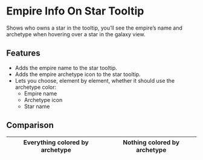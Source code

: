 # Empire Info On Star Tooltip

Shows who owns a star in the tooltip, you’ll see the empire’s name and archetype when hovering over a star in the galaxy view.  

## Features

- Adds the empire name to the star tooltip.  
- Adds the empire archetype icon to the star tooltip.  
- Lets you choose, element by element, whether it should use the archetype color:
  - Empire name  
  - Archetype icon  
  - Star name  

## Comparison

Everything colored by archetype | Nothing colored by archetype  
:------------------------------:|:----------------:  
